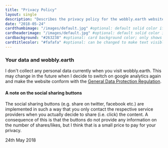```yaml
---
title: "Privacy Policy"
layout: single
description: "Describes the privacy policy for the wobbly.earth website"
date: "2018-05-24"
cardthumbimage: "/images/default.jpg" #optional: default solid color if unset
cardheaderimage: "/images/default.jpg" #optional: default solid color if unset
cardbackground: "#263238" #optional: card background color; only shows when no image specified
cardtitlecolor: "#fafafa" #optional: can be changed to make text visible over card image
---
```

###  Your data and wobbly.earth
I don't collect any personal data currently when you visit wobbly.earth. This may change in the future when I decide to switch on google analytics again and make the website conform with the [General Data Protection Regulation](https://www.eugdpr.org/).

####  A note on the social sharing buttons
The social sharing buttons (e.g. share on twitter, facebook etc.) are implemented in such a way that you only contact the respective service providers when you actually decide to share (i.e. click) the content. A consequence of this is that the buttons do not provide any information on the number of shares/likes, but I think that is a small price to pay for your privacy.

24th May 2018
